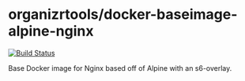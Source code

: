 # organizrtools/docker-baseimage-alpine-nginx

[![Build Status](https://travis-ci.org/organizrtools/docker-baseimage-alpine-nginx.svg?branch=master)](https://travis-ci.org/organizrtools/docker-baseimage-alpine-nginx)

Base Docker image for Nginx based off of Alpine with an s6-overlay.
